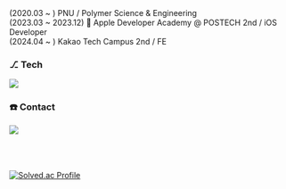 <div> 
<div>(2020.03 ~  ) PNU / Polymer Science & Engineering
<div>(2023.03 ~ 2023.12)  Apple Developer Academy @ POSTECH 2nd / iOS Developer</div>
<div>(2024.04 ~ ) Kakao Tech Campus 2nd / FE</div>
</div>

### ⎇ Tech
<div>
  <img src="https://img.shields.io/badge/Swift-F05138?style=for-the-badge&logo=Swift&logoColor=white"/>
</div>



### ☎️ Contact
<div style="display:flex; flex-direction:row;">
    <a href="https://www.linkedin.com/in/jihyuksong/">
        <img src="https://img.shields.io/badge/LinkedIn-0A66C2?style=for-the-badge&logo=LinkedIn&logoColor=white"/>
    </a>
</div>

<br>
<br>
<br>

[![Solved.ac Profile](http://mazassumnida.wtf/api/v2/generate_badge?boj=eric34)](https://solved.ac/eric34/)
